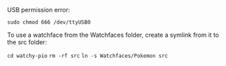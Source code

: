 USB permission error:

`sudo chmod 666 /dev/ttyUSB0`

To use a watchface from the Watchfaces folder, create a symlink from it to the src folder:

`cd watchy-pio`
`rm -rf src`
`ln -s Watchfaces/Pokemon src`